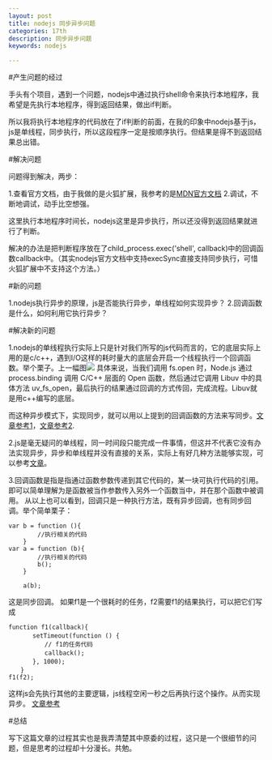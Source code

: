 ```yaml
---
layout: post
title: nodejs 同步异步问题
categories: 17th
description: 同步异步问题
keywords: nodejs

---
```


#产生问题的经过

手头有个项目，遇到一个问题，nodejs中通过执行shell命令来执行本地程序，我希望是先执行本地程序，得到返回结果，做出if判断。

所以我将执行本地程序的代码放在了if判断的前面，在我的印象中nodejs基于js，js是单线程，同步执行，所以这段程序一定是按顺序执行。但结果是得不到返回结果总出错。

#解决问题

问题得到解决，两步：

1.查看官方文档，由于我做的是火狐扩展，我参考的是[MDN官方文档](https://developer.mozilla.org/en-US/Add-ons)
2.调试，不断地调试，动手比空想强。

这里执行本地程序时间长，nodejs这里是异步执行，所以还没得到返回结果就进行了判断。

解决的办法是把判断程序放在了child_process.exec('shell', callback)中的回调函数callback中。（其实nodejs官方文档中支持execSync直接支持同步执行，可惜火狐扩展中不支持这个方法。）

#新的问题

1.nodejs执行异步的原理，js是否能执行异步，单线程如何实现异步？
2.回调函数是什么，如何利用它执行异步？

#解决新的问题

1.nodejs的单线程执行实际上只是针对我们所写的js代码而言的，它的底层实际上用的是c/c++，遇到I/O这样的耗时量大的底层会开启一个线程执行一个回调函数。举个栗子。上一幅图![](http://upload-images.jianshu.io/upload_images/2360187-68a54d862fc13c96?imageMogr2/auto-orient/strip%7CimageView2/2/w/1240)
具体来说，当我们调用 fs.open 时，Node.js 通过 process.binding 调用 C/C++ 层面的 Open 函数，然后通过它调用 Libuv 中的具体方法 uv_fs_open，最后执行的结果通过回调的方式传回，完成流程。Libuv就是用c++编写的底层。

而这种异步模式下，实现同步，就可以用以上提到的回调函数的方法来写同步。[文章参考1](http://taobaofed.org/blog/2015/10/29/deep-into-node-1/)，[文章参考2](http://liyangready.github.io/2015/08/14/nodejs%E7%9C%9F%E7%9A%84%E6%98%AF%E5%8D%95%E7%BA%BF%E7%A8%8B%E5%90%97%EF%BC%9F/).

2.js是毫无疑问的单线程，同一时间段只能完成一件事情，但这并不代表它没有办法实现异步，异步和单线程并没有直接的关系，实际上有好几种方法能够实现，可以参考[文章](http://www.ruanyifeng.com/blog/2012/12/asynchronous%EF%BC%BFjavascript.html)。

3.回调函数是指是指通过函数参数传递到其它代码的，某一块可执行代码的引用。即可以简单理解为是函数被当作参数传入另外一个函数当中，并在那个函数中被调用。
从以上也可以看到，回调只是一种执行方法，既有异步回调，也有同步回调。举个简单栗子：
```
var b = function (){
        //执行相关的代码
    }
var a = function (b){
        //执行相关的代码
        b();
    }
    
    a(b);
```
这是同步回调。
如果f1是一个很耗时的任务，f2需要f1的结果执行，可以把它们写成
```
function f1(callback){
　　　　setTimeout(function () {
　　　　　　// f1的任务代码
　　　　　　callback();
　　　　}, 1000);
　　}
f1(f2);
```
这样js会先执行其他的主要逻辑，js线程空闲一秒之后再执行这个操作。从而实现异步。
[文章参考](https://segmentfault.com/a/1190000003961547)

#总结

写下这篇文章的过程其实也是我弄清楚其中原委的过程，这只是一个很细节的问题，但是思考的过程却十分漫长。共勉。